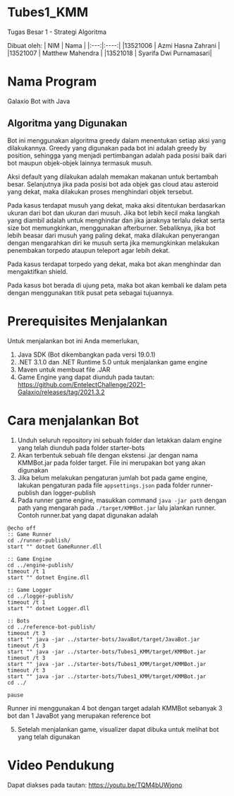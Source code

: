 # Tubes1_KMM
Tugas Besar 1 - Strategi Algoritma

Dibuat oleh:
| NIM | Nama |
|:---:|:----:|
|13521006 | Azmi Hasna Zahrani |
|13521007 | Matthew Mahendra |
|13521018 | Syarifa Dwi Purnamasari|

# Nama Program
Galaxio Bot with Java

## Algoritma yang Digunakan
Bot ini menggunakan algoritma greedy dalam menentukan setiap aksi yang dilakukannya. Greedy yang digunakan pada bot ini adalah greedy by position, sehingga yang menjadi pertimbangan adalah pada posisi baik dari bot maupun objek-objek lainnya termasuk musuh. 

Aksi default yang dilakukan adalah memakan makanan untuk bertambah besar. Selanjutnya jika pada posisi bot ada objek gas cloud atau asteroid yang dekat, maka dilakukan proses menghindari objek tersebut.

Pada kasus terdapat musuh yang dekat, maka aksi ditentukan berdasarkan ukuran dari bot dan ukuran dari musuh. Jika bot lebih kecil maka langkah yang diambil adalah untuk menghindar dan jika jaraknya terlalu dekat serta size bot memungkinkan, menggunakan afterburner. Sebaliknya, jika bot lebih beasar dari musuh yang paling dekat, maka dilakukan penyerangan dengan mengarahkan diri ke musuh serta jika memungkinkan melakukan penembakan torpedo ataupun teleport agar lebih dekat.

Pada kasus terdapat torpedo yang dekat, maka bot akan menghindar dan mengaktifkan shield.

Pada kasus bot berada di ujung peta, maka bot akan kembali ke dalam peta dengan menggunakan titik pusat peta sebagai tujuannya.

# Prerequisites Menjalankan
Untuk menjalankan bot ini Anda memerlukan,
1. Java SDK (Bot dikembangkan pada versi 19.0.1)
2. .NET 3.1.0 dan .NET Runtime 5.0 untuk menjalankan game engine
3. Maven untuk membuat file .JAR
4. Game Engine yang dapat diunduh pada tautan: <a> https://github.com/EntelectChallenge/2021-Galaxio/releases/tag/2021.3.2 </a>

# Cara menjalankan Bot
1. Unduh seluruh repository ini sebuah folder dan letakkan dalam engine yang telah diunduh pada folder starter-bots
2. Akan terbentuk sebuah file dengan ekstensi .jar dengan nama KMMBot.jar pada folder target. File ini merupakan bot yang akan digunakan
3. Jika belum melakukan pengaturan jumlah bot pada game engine, lakukan pengaturan pada file `appsettings.json` pada folder runner-publish dan logger-publish
4. Pada runner game engine, masukkan command `java -jar path` dengan path yang mengarah pada `./target/KMMBot.jar` lalu jalankan runner. Contoh runner.bat yang dapat digunakan adalah
```
@echo off
:: Game Runner
cd ./runner-publish/
start "" dotnet GameRunner.dll

:: Game Engine
cd ../engine-publish/
timeout /t 1
start "" dotnet Engine.dll

:: Game Logger
cd ../logger-publish/
timeout /t 1
start "" dotnet Logger.dll

:: Bots
cd ../reference-bot-publish/
timeout /t 3
start "" java -jar ../starter-bots/JavaBot/target/JavaBot.jar
timeout /t 3
start "" java -jar ../starter-bots/Tubes1_KMM/target/KMMBot.jar
timeout /t 3
start "" java -jar ../starter-bots/Tubes1_KMM/target/KMMBot.jar
timeout /t 3
start "" java -jar ../starter-bots/Tubes1_KMM/target/KMMBot.jar
cd ../

pause
```
Runner ini menggunakan 4 bot dengan target adalah KMMBot sebanyak 3 bot dan 1 JavaBot yang merupakan reference bot

5. Setelah menjalankan game, visualizer dapat dibuka untuk melihat bot yang telah digunakan

# Video Pendukung
Dapat diakses pada tautan: https://youtu.be/TQM4bUWjono